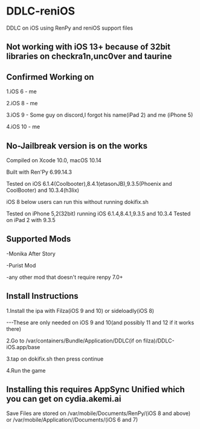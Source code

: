 # DDLC-reniOS
DDLC on iOS using RenPy and reniOS support files

Not working with iOS 13+ because of 32bit libraries on checkra1n,unc0ver and taurine
--
Confirmed Working on
--
1.iOS 6 - me

2.iOS 8 - me

3.iOS 9 - Some guy on discord,I forgot his name(iPad 2) and me (iPhone 5)

4.iOS 10 - me



No-Jailbreak version is on the works
--
Compiled on Xcode 10.0, macOS 10.14

Built with Ren'Py 6.99.14.3

Tested on iOS 6.1.4(Coolbooter),8.4.1(etasonJB),9.3.5(Phoenix and CoolBooter) and 10.3.4(h3lix)

iOS 8 below users can run this without running dokifix.sh

Tested on iPhone 5,2(32bit) running iOS 6.1.4,8.4.1,9.3.5 and 10.3.4
Tested on iPad 2 with 9.3.5

Supported Mods
--
  -Monika After Story
  
  -Purist Mod
  
  -any other mod that doesn't require renpy 7.0+
  
  Install Instructions
  --
  1.Install the ipa with Filza(iOS 9 and 10) or sideloadly(iOS 8)
  
  ---These are only needed on iOS 9 and 10(and possibly 11 and 12 if it works there)
  
  2.Go to /var/containers/Bundle/Application/DDLC(if on filza)/DDLC-iOS.app/base
  
  3.tap on dokifix.sh then press continue
  
  4.Run the game
  


Installing this requires AppSync Unified which you can get on cydia.akemi.ai
--
  
Save Files are stored on /var/mobile/Documents/RenPy/(iOS 8 and above) or /var/mobile/Application/<uuid>/Documents/(iOS 6 and 7)
